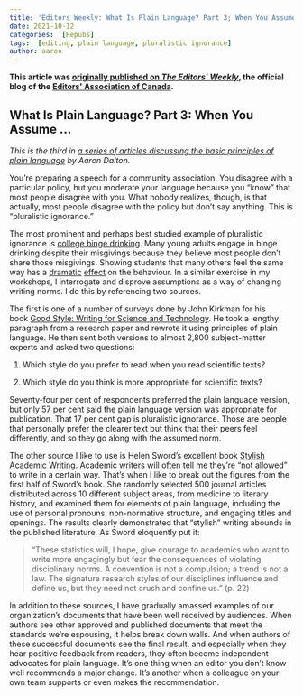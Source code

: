 ```yaml
---
title: 'Editors Weekly: What Is Plain Language? Part 3; When You Assume …'
date: 2021-10-12
categories:  [Repubs]
tags:  [editing, plain language, pluralistic ignorance]
author: aaron
---
```


**This article was [originally published on *The Editors' Weekly*](http://blog.editors.ca/?p=9625), the official blog of the [Editors' Association of Canada](http://editors.ca).**

<!--more-->

## What Is Plain Language? Part 3: When You Assume …

*This is the third in [a series of articles discussing the basic principles of
plain language](https://blog.editors.ca/?tag=plain-language) by Aaron Dalton.*

You’re preparing a speech for a community association. You disagree with a
particular policy, but you moderate your language because you “know” that most
people disagree with you. What nobody realizes, though, is that actually, most
people disagree with the policy but don’t say anything. This is “pluralistic
ignorance.”

The most prominent and perhaps best studied example of pluralistic ignorance
is [college binge drinking](https://doi.org/10.1037/0022-3514.64.2.243). Many
young adults engage in binge drinking despite their misgivings because they
believe most people don’t share those misgivings. Showing students that many
others feel the same way has
a [dramatic](https://doi.org/10.1146/annurev-psych-010814-015013) [effect](https://doi.org/10.15288/jsa.2005.66.470) on
the behaviour. In a similar exercise in my workshops, I interrogate and disprove
assumptions as a way of changing writing norms. I do this by referencing two
sources.

The first is one of a number of surveys done by John Kirkman for his book [Good
Style: Writing for Science and
Technology](https://www.routledge.com/Good-Style-Writing-for-Science-and-Technology/Kirkman/p/book/9780415345026).
He took a lengthy paragraph from a research paper and rewrote it using
principles of plain language. He then sent both versions to almost 2,800
subject-matter experts and asked two questions:

1. Which style do you prefer to read when you read scientific texts?

2. Which style do you think is more appropriate for scientific texts?

Seventy-four per cent of respondents preferred the plain language version, but
only 57 per cent said the plain language version was appropriate for
publication. That 17 per cent gap is pluralistic ignorance. Those are people
that personally prefer the clearer text but think that their peers feel
differently, and so they go along with the assumed norm.

The other source I like to use is Helen Sword’s excellent book [Stylish Academic
Writing](https://www.hup.harvard.edu/catalog.php?isbn=9780674064485). Academic
writers will often tell me they’re “not allowed” to write in a certain way.
That’s when I like to break out the figures from the first half of Sword’s book.
She randomly selected 500 journal articles distributed across 10 different
subject areas, from medicine to literary history, and examined them for elements
of plain language, including the use of personal pronouns, non-normative
structure, and engaging titles and openings. The results clearly demonstrated
that “stylish” writing abounds in the published literature. As Sword eloquently
put it:

> “These statistics will, I hope, give courage to academics who want to write more engagingly but fear the consequences of violating disciplinary norms. A convention is not a compulsion; a trend is not a law. The signature research styles of our disciplines influence and define us, but they need not crush and confine us.” (p. 22)

In addition to these sources, I have gradually amassed examples of our
organization’s documents that have been well received by audiences. When authors
see other approved and published documents that meet the standards we’re
espousing, it helps break down walls. And when authors of these successful
documents see the final result, and especially when they hear positive feedback
from readers, they often become independent advocates for plain language. It’s
one thing when an editor you don’t know well recommends a major change. It’s
another when a colleague on your own team supports or even makes the
recommendation.
